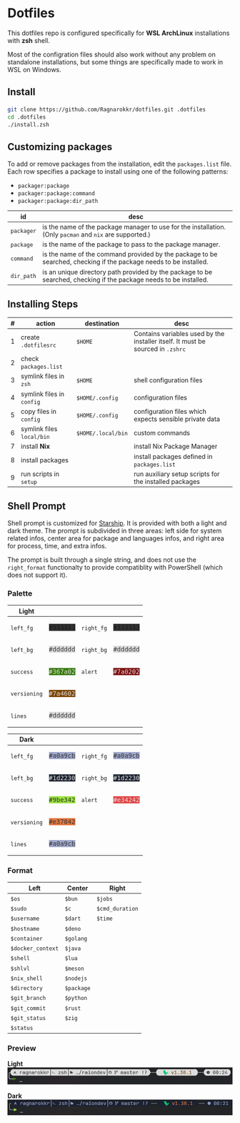 # Dotfiles

This dotfiles repo is configured specifically for **WSL ArchLinux** installations with **zsh** shell.

Most of the configration files should also work without any problem on standalone installations, but some things are specifically made to work in WSL on Windows.

## Install

```zsh
git clone https://github.com/Ragnarokkr/dotfiles.git .dotfiles
cd .dotfiles
./install.zsh
```

## Customizing packages

To add or remove packages from the installation, edit the `packages.list` file. Each row specifies a package to install using one of the following patterns:

- `packager:package`
- `packager:package:command`
- `packager:package:dir_path`

|id|desc|
|-|-|
|`packager`|is the name of the package manager to use for the installation. (Only `pacman` and `nix` are supported.)|
|`package`|is the name of the package to pass to the package manager.
|`command`|is the name of the command provided by the package to be searched, checking if the package needs to be installed.
|`dir_path`|is an unique directory path provided by the package to be searched, checking if the package needs to be installed.

## Installing Steps

|#|action|destination|desc|
|-|-|-|-|
|1|create `.dotfilesrc`|`$HOME`|Contains variables used by the installer itself. It must be sourced in `.zshrc`|
|2|check `packages.list`|
|3|symlink files in `zsh`|`$HOME`|shell configuration files
|4|symlink files in `config`|`$HOME/.config`|configuration files
|5|copy files in `config`|`$HOME/.config`|configuration files which expects sensible private data
|6|symlink files `local/bin`|`$HOME/.local/bin`|custom commands
|7|install **Nix**||install Nix Package Manager
|8|install packages||install packages defined in `packages.list`
|9|run scripts in `setup`||run auxiliary setup scripts for the installed packages

## Shell Prompt

Shell prompt is customized for [Starship](https://starship.rs/). It is provided with both a light and dark theme. The prompt is subdivided in three areas: left side for system related infos, center area for package and languages infos, and right area for process, time, and extra infos.

The prompt is built through a single string, and does not use the `right_format` functionalty to provide compatiblity with PowerShell (which does not support it).

### Palette

|Light||||
|-|-|-|-|
|`left_fg`|<pre style="background-color:#333333">#333333</pre>|`right_fg`|<pre style="background-color:#333333">#333333</pre>|
|`left_bg`|<pre style="color:#333;background-color:#dddddd">#dddddd</pre>|`right_bg`|<pre style="color:#333;background-color:#dddddd">#dddddd</pre>|
|`success`|<pre style="color:#ddd;background-color:#367a02">#367a02</pre>|`alert`|<pre style="color:#ddd;background-color:#7a0202">#7a0202</pre>|
|`versioning`|<pre style="color:#ddd;background-color:#7a4602">#7a4602</pre>|
|`lines`|<pre style="color:#333;background-color:#dddddd">#dddddd</pre>|

|Dark||||
|-|-|-|-|
|`left_fg`|<pre style="color:#333;background-color:#a0a9cb">#a0a9cb</pre>|`right_fg`|<pre style="color:#333;background-color:#a0a9cb">#a0a9cb</pre>|
|`left_bg`|<pre style="color:#ddd;background-color:#1d2230">#1d2230</pre>|`right_bg`|<pre style="color:#ddd;background-color:#1d2230">#1d2230</pre>|
|`success`|<pre style="color:#333;background-color:#9be342">#9be342</pre>|`alert`|<pre style="color:#ddd;background-color:#e34242">#e34242</pre>|
|`versioning`|<pre style="color:#333;background-color:#e37842">#e37842</pre>|
|`lines`|<pre style="color:#333;background-color:#a0a9cb">#a0a9cb</pre>|

### Format

|Left|Center|Right|
|-|-|-|
|`$os`|`$bun`|`$jobs`|
|`$sudo`|`$c`|`$cmd_duration`|
|`$username`|`$dart`|`$time`|
|`$hostname`|`$deno`||
|`$container`|`$golang`||
|`$docker_context`|`$java`||
|`$shell`|`$lua`||
|`$shlvl`|`$meson`||
|`$nix_shell`|`$nodejs`||
|`$directory`|`$package`||
|`$git_branch`|`$python`||
|`$git_commit`|`$rust`||
|`$git_status`|`$zig`||
|`$status`|

### Preview

**Light**
![Screenshot Light Theme](images/screenshot-prompt-light.jpg)

**Dark**
![Screenshot Dark Theme](images/screenshot-prompt-dark.jpg)

